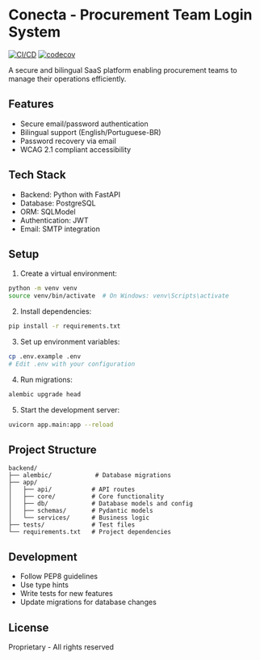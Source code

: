 # Conecta - Procurement Team Login System

[![CI/CD](https://github.com/PKRBR25/conecta-backend/actions/workflows/main.yml/badge.svg)](https://github.com/PKRBR25/conecta-backend/actions/workflows/main.yml)
[![codecov](https://codecov.io/gh/PKRBR25/conecta-backend/branch/main/graph/badge.svg)](https://codecov.io/gh/PKRBR25/conecta-backend)

A secure and bilingual SaaS platform enabling procurement teams to manage their operations efficiently.

## Features

- Secure email/password authentication
- Bilingual support (English/Portuguese-BR)
- Password recovery via email
- WCAG 2.1 compliant accessibility

## Tech Stack

- Backend: Python with FastAPI
- Database: PostgreSQL
- ORM: SQLModel
- Authentication: JWT
- Email: SMTP integration

## Setup

1. Create a virtual environment:
```bash
python -m venv venv
source venv/bin/activate  # On Windows: venv\Scripts\activate
```

2. Install dependencies:
```bash
pip install -r requirements.txt
```

3. Set up environment variables:
```bash
cp .env.example .env
# Edit .env with your configuration
```

4. Run migrations:
```bash
alembic upgrade head
```

5. Start the development server:
```bash
uvicorn app.main:app --reload
```

## Project Structure

```
backend/
├── alembic/            # Database migrations
├── app/
│   ├── api/           # API routes
│   ├── core/          # Core functionality
│   ├── db/            # Database models and config
│   ├── schemas/       # Pydantic models
│   └── services/      # Business logic
├── tests/             # Test files
└── requirements.txt   # Project dependencies
```

## Development

- Follow PEP8 guidelines
- Use type hints
- Write tests for new features
- Update migrations for database changes

## License

Proprietary - All rights reserved
